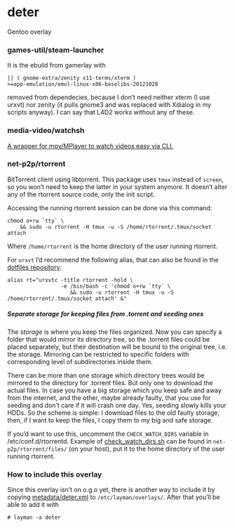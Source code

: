 deter
=====
Gentoo overlay

### games-util/steam-launcher
It is the ebuild from gamerlay with

    || ( gnome-extra/zenity x11-terms/xterm )
    >=app-emulation/emul-linux-x86-baselibs-20121028

removed from dependecies, because I don’t need neither xterm (I use urxvt) nor zenity (it pulls gnome3 and was replaced with Xdialog in my scripts anyway). I can say that L4D2 works without any of these.

### media-video/watchsh
[A wrapper for mpv/MPlayer to watch videos easy via CLI.](https://github.com/deterenkelt/watchsh)

### net-p2p/rtorrent
BitTorrent client using libtorrent.
This package uses `tmux` instead of `screen`, so you won’t need to keep the latter in your system anymore.
It doesn’t alter any of the rtorrent source code, only the init script.

Accessing the running rtorrent session can be done via this command:

    chmod o+rw `tty` \
        && sudo -u rtorrent -H tmux -u -S /home/rtorrent/.tmux/socket attach

Where `/home/rtorrent` is the home directory of the user running rtorrent.

For `urxvt` I’d recommend the following alias, that can also be found in the [dotfiles repository](https://github.com/deterenkelt/dotfiles/blob/master/bashrc/home.sh):

    alias rt="urxvtc -title rtorrent -hold \
                     -e /bin/bash -c 'chmod o+rw `tty` \
                        && sudo -u rtorrent -H tmux -u -S /home/rtorrent/.tmux/socket attach' &"

##### Separate storage for keeping files from .torrent and seeding ones
The _storage_ is where you keep the files organized. Now you can specify a folder that would mirror its directory tree, so the .torrent files could be placed separately, but their destination will be bound to the original tree, i.e. the storage. Mirroring can be restricted to specific folders with corresponding level of subdirectories inside them.

There can be more than one storage which directory trees would be mirrored to the directory for .torrent files. But only one to download the actual files. In case you have a big storage which you keep safe and away from the internet, and the other, maybe already faulty, that you use for seeding and don’t care if it will crash one day. Yes, seeding slowly kills your HDDs. So the scheme is simple: I download files to the old faulty storage, then, if I want to keep the files, I copy them to my big and safe storage.

If you’d want to use this, uncomment the `CHECK_WATCH_DIRS` variable in /etc/conf.d/rtorrentd. Example of [check_watch_dirs.sh](http://github.com/deterenkelt/deter/raw/master/net-p2p/rtorrent/files/check_watch_dirs.sh) can be found in `net-p2p/rtorrent/files/` (on your host), put it to the home directory of the user running rtorrent.

### How to include this overlay
Since this overlay isn’t on o.g.o yet, there is another way to include it by copying [metadata/deter.xml](http://github.com/deterenkelt/deter/raw/master/metadata/deter.xml) to `/etc/layman/overlays/`.
After that you’ll be able to add it with

    # layman -a deter
